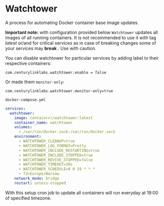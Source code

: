 # Watchtower
A process for automating Docker container base image updates.

**Important note:** with configuration provided below ``Watchtower`` updates all images of all running containers. It is not recommended to use it with tag *latest* or/and for critical services as in case of breaking changes some of your services may **break** . Use with caution.

You can disable watchtower for particular services by adding label to their respective containers:

``com.centurylinklabs.watchtower.enable = false``

Or made them ``monitor-only``:

``com.centurylinklabs.watchtower.monitor-only=true``

``docker-compose.yml``
```yaml
services:
  watchtower:
    image: containrrr/watchtower:latest
    container_name: watchtower
    volumes:
      - /var/run/docker.sock:/var/run/docker.sock
    environment:
      - WATCHTOWER_CLEANUP=true
      - WATCHTOWER_LOG_FORMAT=Pretty
      - WATCHTOWER_INCLUDE_RESTARTING=true
      - WATCHTOWER_INCLUDE_STOPPED=true
      - WATCHTOWER_REVIVE_STOPPED=false
      - WATCHTOWER_TIMEOUT=30s
      - WATCHTOWER_SCHEDULE=0 0 19 * * *
      - TZ=Europe/Warsaw
    network_mode: bridge
    restart: unless-stopped
```

With this setup cron job to update all containers will run everyday at 19:00 of specified timezone.